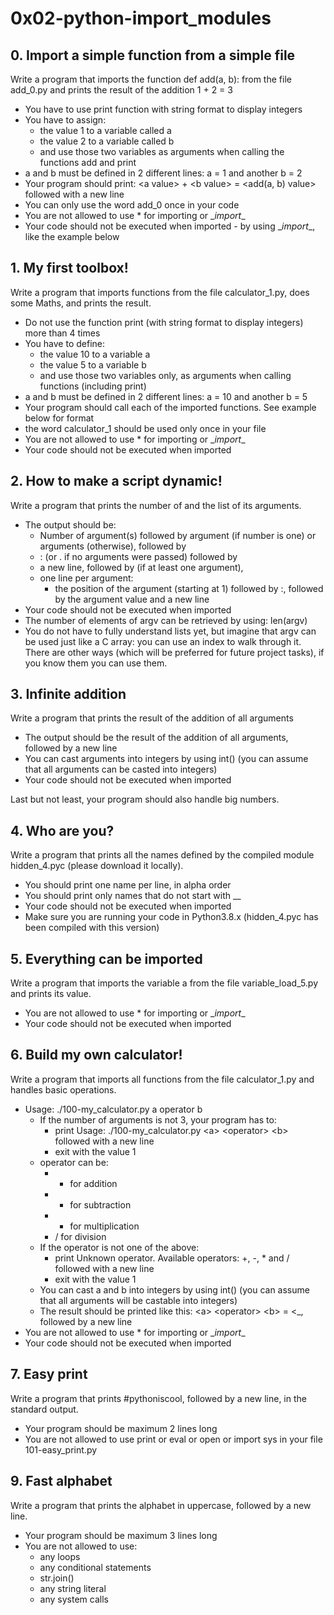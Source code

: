 # 0x02-python-import_modules

## 0. Import a simple function from a simple file
Write a program that imports the function def add(a, b): from the file add_0.py and prints the result of the addition 1 + 2 = 3

* You have to use print function with string format to display integers
* You have to assign:
    * the value 1 to a variable called a
    * the value 2 to a variable called b
    * and use those two variables as arguments when calling the functions add and print
* a and b must be defined in 2 different lines: a = 1 and another b = 2
* Your program should print: \<a value> + \<b value> = <add(a, b) value> followed with a new line
* You can only use the word add_0 once in your code
* You are not allowed to use * for importing or \__import__
* Your code should not be executed when imported - by using \__import__, like the example below

## 1. My first toolbox!
Write a program that imports functions from the file calculator_1.py, does some Maths, and prints the result.

* Do not use the function print (with string format to display integers) more than 4 times
* You have to define:
    * the value 10 to a variable a
    * the value 5 to a variable b
    * and use those two variables only, as arguments when calling functions (including print)
* a and b must be defined in 2 different lines: a = 10 and another b = 5
* Your program should call each of the imported functions. See example below for format
* the word calculator_1 should be used only once in your file
* You are not allowed to use * for importing or \__import__
* Your code should not be executed when imported

## 2. How to make a script dynamic!
Write a program that prints the number of and the list of its arguments.

* The output should be:
    * Number of argument(s) followed by argument (if number is one) or arguments (otherwise), followed by
    * : (or . if no arguments were passed) followed by
    * a new line, followed by (if at least one argument),
    * one line per argument:
        * the position of the argument (starting at 1) followed by :, followed by the argument value and a new line
* Your code should not be executed when imported
* The number of elements of argv can be retrieved by using: len(argv)
* You do not have to fully understand lists yet, but imagine that argv can be used just like a C array: you can use an index to walk through it. There are other ways (which will be preferred for future project tasks), if you know them you can use them.

## 3. Infinite addition
Write a program that prints the result of the addition of all arguments

* The output should be the result of the addition of all arguments, followed by a new line
* You can cast arguments into integers by using int() (you can assume that all arguments can be casted into integers)
* Your code should not be executed when imported

Last but not least, your program should also handle big numbers.

## 4. Who are you?
Write a program that prints all the names defined by the compiled module hidden_4.pyc (please download it locally).

* You should print one name per line, in alpha order
* You should print only names that do not start with __
* Your code should not be executed when imported
* Make sure you are running your code in Python3.8.x (hidden_4.pyc has been compiled with this version)

## 5. Everything can be imported
Write a program that imports the variable a from the file variable_load_5.py and prints its value.

* You are not allowed to use * for importing or \__import__
* Your code should not be executed when imported

## 6. Build my own calculator!
Write a program that imports all functions from the file calculator_1.py and handles basic operations.

* Usage: ./100-my_calculator.py a operator b
    * If the number of arguments is not 3, your program has to:
        * print Usage: ./100-my_calculator.py \<a> \<operator> \<b> followed with a new line
        * exit with the value 1
    * operator can be:
        * + for addition
        * - for subtraction
        * * for multiplication
        * / for division
    * If the operator is not one of the above:
        * print Unknown operator. Available operators: +, -, * and / followed with a new line
        * exit with the value 1
    * You can cast a and b into integers by using int() (you can assume that all arguments will be castable into integers)
    * The result should be printed like this: \<a> \<operator> \<b> = <_<result>, followed by a new line
* You are not allowed to use * for importing or \__import__
* Your code should not be executed when imported

## 7. Easy print
Write a program that prints #pythoniscool, followed by a new line, in the standard output.

* Your program should be maximum 2 lines long
* You are not allowed to use print or eval or open or import sys in your file 101-easy_print.py

## 9. Fast alphabet
Write a program that prints the alphabet in uppercase, followed by a new line.

* Your program should be maximum 3 lines long
* You are not allowed to use:
    * any loops
    * any conditional statements
    * str.join()
    * any string literal
    * any system calls
